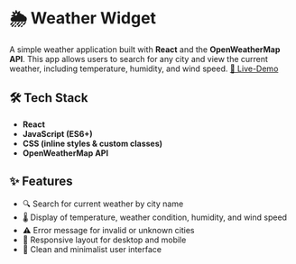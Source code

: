 # 🌦️ Weather Widget

A simple weather application built with **React** and the **OpenWeatherMap API**. This app allows users to search for any city and view the current weather, including temperature, humidity, and wind speed.
[🔗 Live-Demo](https://inspiring-moxie-7f4ac9.netlify.app/)

## 🛠️ Tech Stack

- **React**
- **JavaScript (ES6+)**
- **CSS (inline styles & custom classes)**
- **OpenWeatherMap API**

## ✨ Features

- 🔍 Search for current weather by city name  
- 🌡️ Display of temperature, weather condition, humidity, and wind speed  
- ⚠️ Error message for invalid or unknown cities  
- 📱 Responsive layout for desktop and mobile  
- 🧼 Clean and minimalist user interface


